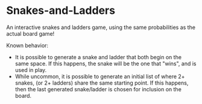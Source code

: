 # Snakes-and-Ladders

An interactive snakes and ladders game, using the same probabilities as the actual board game!

Known behavior:
- It is possible to generate a snake and ladder that both begin on the same space. If this happens, the snake will be the one that "wins", and is used in play.
- While uncommon, it is possible to generate an initial list of where 2+ snakes, (or 2+ ladders) share the same starting point. If this happens, then the last generated snake/ladder is chosen for inclusion on the board.
